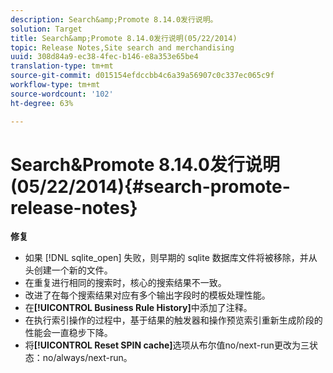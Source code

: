 ```yaml
---
description: Search&amp;Promote 8.14.0发行说明。
solution: Target
title: Search&amp;Promote 8.14.0发行说明(05/22/2014)
topic: Release Notes,Site search and merchandising
uuid: 308d84a9-ec38-4fec-b146-e8a353e65be4
translation-type: tm+mt
source-git-commit: d015154efdccbb4c6a39a56907c0c337ec065c9f
workflow-type: tm+mt
source-wordcount: '102'
ht-degree: 63%

---
```



# Search&amp;Promote 8.14.0发行说明(05/22/2014){#search-promote-release-notes}

**修复**

* 如果 [!DNL sqlite_open] 失败，则早期的 sqlite 数据库文件将被移除，并从头创建一个新的文件。
* 在重复进行相同的搜索时，核心的搜索结果不一致。
* 改进了在每个搜索结果对应有多个输出字段时的模板处理性能。
* 在&#x200B;**[!UICONTROL Business Rule History]**&#x200B;中添加了注释。
* 在执行索引操作的过程中，基于结果的触发器和操作预览索引重新生成阶段的性能会一直稳步下降。
* 将&#x200B;**[!UICONTROL Reset SPIN cache]**&#x200B;选项从布尔值no/next-run更改为三状态：no/always/next-run。

